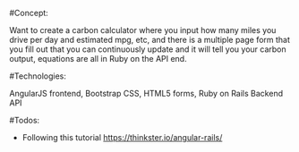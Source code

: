 #Concept:

Want to create a carbon calculator where you input how many miles you drive per day and estimated mpg, etc, and there is a multiple page form that you fill out that you can continuously update and it will tell you your carbon output, equations are all in Ruby on the API end.

#Technologies:

AngularJS frontend, Bootstrap CSS, HTML5 forms, Ruby on Rails Backend API

#Todos:
- Following this tutorial https://thinkster.io/angular-rails/
